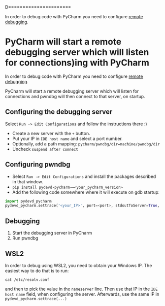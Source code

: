 D======================

In order to debug code with PyCharm you need to configure [remote debugging](https://www.jetbrains.com/help/pycharm/remote-debugging-with-product.html#remote-interpreter).

PyCharm will start a remote debugging server which will listen for connections)ing with PyCharm
======================

In order to debug code with PyCharm you need to configure [remote debugging](https://www.jetbrains.com/help/pycharm/remote-debugging-with-product.html#remote-interpreter).

PyCharm will start a remote debugging server which will listen for connections
and pwndbg will then connect to that server, on startup.

Configuring the debugging server
--------------------------------

Select `Run -> Edit Configurations` and follow the instructions there :)

* Create a new server with the `+` button.
* Put your IP in `IDE host name` and select a port number.
* Optionally, add a path mapping: `pycharm/pwndbg/dir=machine/pwndbg/dir`
* Uncheck `suspend after connect`

Configuring pwndbg
------------------

* Select `Run -> Edit Configurations` and install the packages described in that
window.
* `pip install pydevd-pycharm~=<your_pycharm_version>`
* Add the following code somewhere where it will execute on gdb startup:
```python
import pydevd_pycharm
pydevd_pycharm.settrace('<your_IP>', port=<port>, stdoutToServer=True, stderrToServer=True)
```

Debugging
---------

1. Start the debugging server in PyCharm
2. Run pwndbg

WSL2
----

In order to debug using WSL2, you need to obtain your Windows IP.
The easiest way to do that is to run:
```
cat /etc/resolv.conf
```
and then to pick the value in the `nameserver` line.
Then use that IP in the `IDE host name` field, when configuring the server.
Afterwards, use the same IP in `pydevd_pycharm.settrace(...)`
